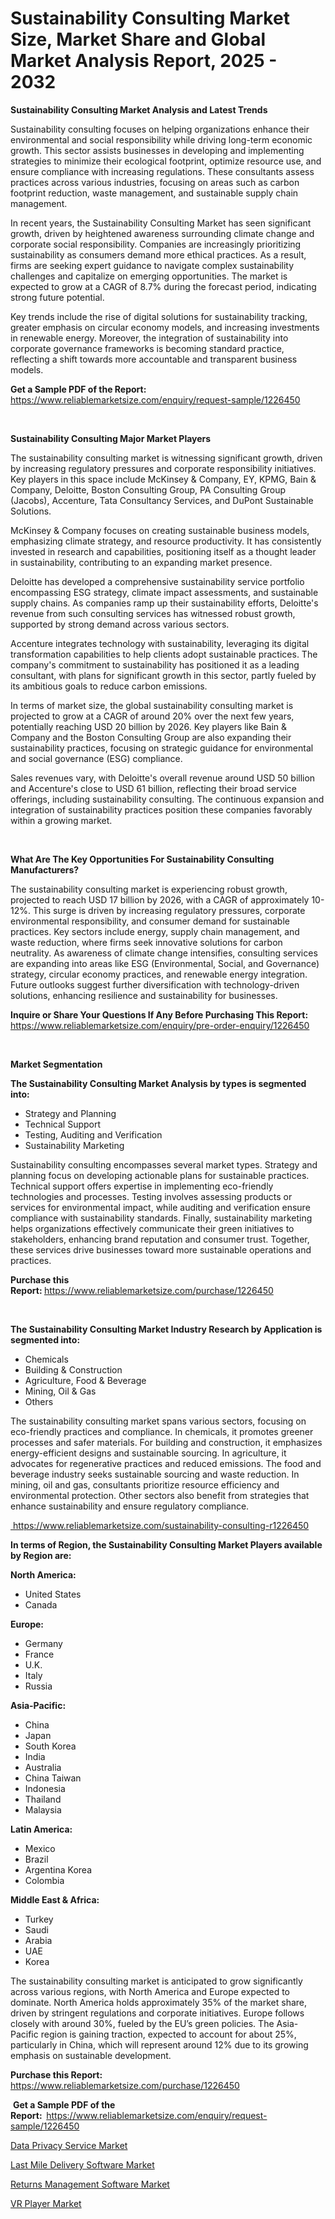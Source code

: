 <p><h1>Sustainability Consulting Market Size, Market Share and Global Market Analysis Report, 2025 - 2032</h1></p><p><strong>Sustainability Consulting Market Analysis and Latest Trends</strong></p>
<p><p>Sustainability consulting focuses on helping organizations enhance their environmental and social responsibility while driving long-term economic growth. This sector assists businesses in developing and implementing strategies to minimize their ecological footprint, optimize resource use, and ensure compliance with increasing regulations. These consultants assess practices across various industries, focusing on areas such as carbon footprint reduction, waste management, and sustainable supply chain management.</p><p>In recent years, the Sustainability Consulting Market has seen significant growth, driven by heightened awareness surrounding climate change and corporate social responsibility. Companies are increasingly prioritizing sustainability as consumers demand more ethical practices. As a result, firms are seeking expert guidance to navigate complex sustainability challenges and capitalize on emerging opportunities. The market is expected to grow at a CAGR of 8.7% during the forecast period, indicating strong future potential.</p><p>Key trends include the rise of digital solutions for sustainability tracking, greater emphasis on circular economy models, and increasing investments in renewable energy. Moreover, the integration of sustainability into corporate governance frameworks is becoming standard practice, reflecting a shift towards more accountable and transparent business models.</p></p>
<p><strong>Get a Sample PDF of the Report:&nbsp;</strong> <a href="https://www.reliablemarketsize.com/enquiry/request-sample/1226450?utm_campaign=1832&utm_medium=2&utm_source=Github&utm_content=ia&utm_term=09032025&utm_id=sustainability-consulting">https://www.reliablemarketsize.com/enquiry/request-sample/1226450</a></p>
<p>&nbsp;</p>
<p><strong>Sustainability Consulting Major Market Players</strong></p>
<p><p>The sustainability consulting market is witnessing significant growth, driven by increasing regulatory pressures and corporate responsibility initiatives. Key players in this space include McKinsey & Company, EY, KPMG, Bain & Company, Deloitte, Boston Consulting Group, PA Consulting Group (Jacobs), Accenture, Tata Consultancy Services, and DuPont Sustainable Solutions.</p><p>McKinsey & Company focuses on creating sustainable business models, emphasizing climate strategy, and resource productivity. It has consistently invested in research and capabilities, positioning itself as a thought leader in sustainability, contributing to an expanding market presence.</p><p>Deloitte has developed a comprehensive sustainability service portfolio encompassing ESG strategy, climate impact assessments, and sustainable supply chains. As companies ramp up their sustainability efforts, Deloitte's revenue from such consulting services has witnessed robust growth, supported by strong demand across various sectors.</p><p>Accenture integrates technology with sustainability, leveraging its digital transformation capabilities to help clients adopt sustainable practices. The company's commitment to sustainability has positioned it as a leading consultant, with plans for significant growth in this sector, partly fueled by its ambitious goals to reduce carbon emissions.</p><p>In terms of market size, the global sustainability consulting market is projected to grow at a CAGR of around 20% over the next few years, potentially reaching USD 20 billion by 2026. Key players like Bain & Company and the Boston Consulting Group are also expanding their sustainability practices, focusing on strategic guidance for environmental and social governance (ESG) compliance.</p><p>Sales revenues vary, with Deloitte's overall revenue around USD 50 billion and Accenture's close to USD 61 billion, reflecting their broad service offerings, including sustainability consulting. The continuous expansion and integration of sustainability practices position these companies favorably within a growing market.</p></p>
<p>&nbsp;</p>
<p><strong>What Are The Key Opportunities For Sustainability Consulting Manufacturers?</strong></p>
<p><p>The sustainability consulting market is experiencing robust growth, projected to reach USD 17 billion by 2026, with a CAGR of approximately 10-12%. This surge is driven by increasing regulatory pressures, corporate environmental responsibility, and consumer demand for sustainable practices. Key sectors include energy, supply chain management, and waste reduction, where firms seek innovative solutions for carbon neutrality. As awareness of climate change intensifies, consulting services are expanding into areas like ESG (Environmental, Social, and Governance) strategy, circular economy practices, and renewable energy integration. Future outlooks suggest further diversification with technology-driven solutions, enhancing resilience and sustainability for businesses.</p></p>
<p><strong>Inquire or Share Your Questions If Any Before Purchasing This Report:</strong> <a href="https://www.reliablemarketsize.com/enquiry/pre-order-enquiry/1226450?utm_campaign=1832&utm_medium=2&utm_source=Github&utm_content=ia&utm_term=09032025&utm_id=sustainability-consulting">https://www.reliablemarketsize.com/enquiry/pre-order-enquiry/1226450</a></p>
<p>&nbsp;</p>
<p><strong>Market Segmentation</strong></p>
<p><strong>The Sustainability Consulting Market Analysis by types is segmented into:</strong></p>
<p><ul><li>Strategy and Planning</li><li>Technical Support</li><li>Testing, Auditing and Verification</li><li>Sustainability Marketing</li></ul></p>
<p><p>Sustainability consulting encompasses several market types. Strategy and planning focus on developing actionable plans for sustainable practices. Technical support offers expertise in implementing eco-friendly technologies and processes. Testing involves assessing products or services for environmental impact, while auditing and verification ensure compliance with sustainability standards. Finally, sustainability marketing helps organizations effectively communicate their green initiatives to stakeholders, enhancing brand reputation and consumer trust. Together, these services drive businesses toward more sustainable operations and practices.</p></p>
<p><strong>Purchase this Report:&nbsp;</strong><a href="https://www.reliablemarketsize.com/purchase/1226450?utm_campaign=1832&utm_medium=2&utm_source=Github&utm_content=ia&utm_term=09032025&utm_id=sustainability-consulting">https://www.reliablemarketsize.com/purchase/1226450</a></p>
<p>&nbsp;</p>
<p><strong>The Sustainability Consulting Market Industry Research by Application is segmented into:</strong></p>
<p><ul><li>Chemicals</li><li>Building & Construction</li><li>Agriculture, Food & Beverage</li><li>Mining, Oil & Gas</li><li>Others</li></ul></p>
<p><p>The sustainability consulting market spans various sectors, focusing on eco-friendly practices and compliance. In chemicals, it promotes greener processes and safer materials. For building and construction, it emphasizes energy-efficient designs and sustainable sourcing. In agriculture, it advocates for regenerative practices and reduced emissions. The food and beverage industry seeks sustainable sourcing and waste reduction. In mining, oil and gas, consultants prioritize resource efficiency and environmental protection. Other sectors also benefit from strategies that enhance sustainability and ensure regulatory compliance.</p></p>
<p><a href="https://www.reliablemarketsize.com/sustainability-consulting-r1226450?utm_campaign=1832&utm_medium=2&utm_source=Github&utm_content=ia&utm_term=09032025&utm_id=sustainability-consulting">&nbsp;https://www.reliablemarketsize.com/sustainability-consulting-r1226450</a></p>
<p><strong>In terms of Region, the Sustainability Consulting Market Players available by Region are:</strong></p>
<p>
    <p> <strong> North America: </strong>
        <ul>
            <li>United States</li>
            <li>Canada</li>
        </ul>
        </p> 
    <p> <strong> Europe: </strong>
        <ul>
            <li>Germany</li>
            <li>France</li>
            <li>U.K.</li>
            <li>Italy</li>
            <li>Russia</li>
        </ul>
        </p> 
    <p> <strong> Asia-Pacific: </strong>
        <ul>
            <li>China</li>
            <li>Japan</li>
            <li>South Korea</li>
            <li>India</li>
            <li>Australia</li>
            <li>China Taiwan</li>
            <li>Indonesia</li>
            <li>Thailand</li>
            <li>Malaysia</li>
        </ul>
        </p> 
    <p> <strong> Latin America: </strong>
        <ul>
            <li>Mexico</li>
            <li>Brazil</li>
            <li>Argentina Korea</li>
            <li>Colombia</li>
        </ul>
        </p> 
    <p> <strong> Middle East & Africa: </strong>
        <ul>
            <li>Turkey</li>
            <li>Saudi</li>
            <li>Arabia</li>
            <li>UAE</li>
            <li>Korea</li>
        </ul>
    </p>
    </p>
<p><p>The sustainability consulting market is anticipated to grow significantly across various regions, with North America and Europe expected to dominate. North America holds approximately 35% of the market share, driven by stringent regulations and corporate initiatives. Europe follows closely with around 30%, fueled by the EU’s green policies. The Asia-Pacific region is gaining traction, expected to account for about 25%, particularly in China, which will represent around 12% due to its growing emphasis on sustainable development.</p></p>
<p><strong>Purchase this Report: </strong><a href="https://www.reliablemarketsize.com/purchase/1226450?utm_campaign=1832&utm_medium=2&utm_source=Github&utm_content=ia&utm_term=09032025&utm_id=sustainability-consulting">https://www.reliablemarketsize.com/purchase/1226450</a></p>
<p>&nbsp;<strong>Get a Sample PDF of the Report:&nbsp;&nbsp;</strong><a href="https://www.reliablemarketsize.com/enquiry/request-sample/1226450?utm_campaign=1832&utm_medium=2&utm_source=Github&utm_content=ia&utm_term=09032025&utm_id=sustainability-consulting">https://www.reliablemarketsize.com/enquiry/request-sample/1226450</a></p>
<p><strong></strong></p>
<p><p><a href="https://github.com/muskoaizahfi/Market-Research-Report-List-1/blob/main/data-privacy-service-market.md?utm_campaign=1832&utm_medium=2&utm_source=Github&utm_content=ia&utm_term=09032025&utm_id=sustainability-consulting">Data Privacy Service Market</a></p><p><a href="https://github.com/motosyuliq/Market-Research-Report-List-1/blob/main/last-mile-delivery-software-market.md?utm_campaign=1832&utm_medium=2&utm_source=Github&utm_content=ia&utm_term=09032025&utm_id=sustainability-consulting">Last Mile Delivery Software Market</a></p><p><a href="https://github.com/lotoahshaiek/Market-Research-Report-List-1/blob/main/returns-management-software-market.md?utm_campaign=1832&utm_medium=2&utm_source=Github&utm_content=ia&utm_term=09032025&utm_id=sustainability-consulting">Returns Management Software Market</a></p><p><a href="https://github.com/nsmifidget3/Market-Research-Report-List-1/blob/main/vr-player-market.md?utm_campaign=1832&utm_medium=2&utm_source=Github&utm_content=ia&utm_term=09032025&utm_id=sustainability-consulting">VR Player Market</a></p></p>